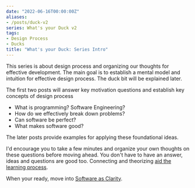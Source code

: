 ```yaml
---
date: "2022-06-16T00:00:00Z"
aliases:
- /posts/duck-v2
series: What's your Duck v2
tags:
- Design Process
- Ducks
title: "What's your Duck: Series Intro"
---
```


This series is about design process and organizing our thoughts for effective development. The main goal is to establish a mental model and intuition for effective design process. The duck bit will be explained later.
<!--more-->

<!-- Meta thoughts
This feels so much different from writing my other posts. I can see all the effort I put into connecting back 

Thinking about this as a potential series causes me to write each section intro like a blog intro and forge stronger context clarity
 -->

The first two posts will answer key motivation questions and establish key concepts of design process
- What is programming? Software Engineering?
- How do we effectively break down problems?
- Can software be perfect?
- What makes software good?

The later posts provide examples for applying these foundational ideas.

I'd encourage you to take a few minutes and organize your own thoughts on these questions before moving ahead. You don't have to have an answer, ideas and questions are good too. Connecting and theorizing [aid the learning process](../../posts/2022-03-07-Small-Teaching-Review.md#predicting).

When your ready, move into [Software as Clarity](2022-06-16-1-Software-as-Clarity.md).
